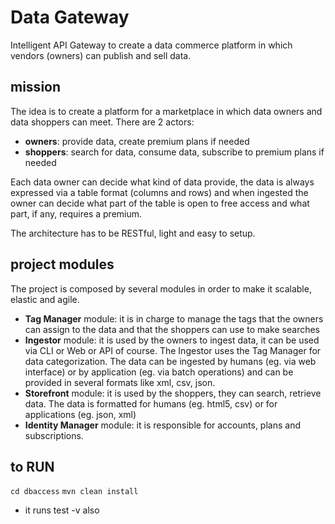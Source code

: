 # Data Gateway
Intelligent API Gateway to create a data commerce platform in which vendors (owners) can publish and sell data.

## mission
The idea is to create a platform for a marketplace in which data owners and data shoppers can meet. There are 2 actors: 
- **owners**: provide data, create premium plans if needed
- **shoppers**: search for data, consume data, subscribe to premium plans if needed

Each data owner can decide what kind of data provide, the data is always expressed via a table format (columns and rows) and when ingested the owner can decide what part of the table is open to free access and what part, if any, requires a premium. 

The architecture has to be RESTful, light and easy to setup. 

## project modules
The project is composed by several modules in order to make it scalable, elastic and agile.

- **Tag Manager** module: it is in charge to manage the tags that the owners can assign to the data and that the shoppers can use to make searches
- **Ingestor** module: it is used by the owners to ingest data, it can be used via CLI or Web or API of course. The Ingestor uses the Tag Manager for data categorization. The data can be ingested by humans (eg. via web interface) or by application (eg. via batch operations) and can be provided in several formats like xml, csv, json.
- **Storefront** module: it is used by the shoppers, they can search, retrieve data. The data is formatted for humans (eg. html5, csv) or for applications (eg. json, xml)
- **Identity Manager** module: it is responsible for accounts, plans and subscriptions.

## to RUN
`cd dbaccess`
`mvn clean install`

- it runs test -v also